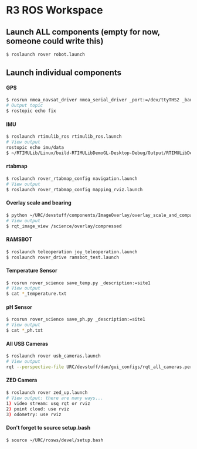 # R3 ROS Workspace

## Launch ALL components (empty for now, someone could write this)
```bash
$ roslaunch rover robot.launch
```

## Launch individual components

#### GPS
```bash
$ rosrun nmea_navsat_driver nmea_serial_driver _port:=/dev/ttyTHS2 _baud:=9600
# Output topic
$ rostopic echo fix
```

#### IMU
```bash
$ roslaunch rtimulib_ros rtimulib_ros.launch
# View output
rostopic echo imu/data
$ ~/RTIMULib/Linux/build-RTIMULibDemoGL-Desktop-Debug/Output/RTIMULibDemoGL # Graphical vizualization
```


#### rtabmap
```bash
$ roslaunch rover_rtabmap_config navigation.launch
# View output
$ roslaunch rover_rtabmap_config mapping_rviz.launch
```

#### Overlay scale and bearing
```bash
$ python ~/URC/devstuff/components/ImageOverlay/overlay_scale_and_compass.py
# View output
$ rqt_image_view /science/overlay/compressed
```

#### RAMSBOT
```bash
$ roslaunch teleoperation joy_teleoperation.launch
$ roslaunch rover_drive ramsbot_test.launch
```

#### Temperature Sensor
```bash
$ rosrun rover_science save_temp.py _description:=site1
# View output
$ cat *_temperature.txt
```
#### pH Sensor
```bash
$ rosrun rover_science save_ph.py _description:=site1
# View output
$ cat *_ph.txt
```

#### All USB Cameras
```bash
$ roslaunch rover usb_cameras.launch
# View output
rqt --perspective-file URC/devstuff/dan/gui_configs/rqt_all_cameras.perspective
```

#### ZED Camera
```bash
$ roslaunch rover zed_up.launch
# View output: there are many ways...
1) video stream: usq rqt or rviz
2) point cloud: use rviz
3) odometry: use rviz
```

#### Don't forget to source setup.bash
```
$ source ~/URC/rosws/devel/setup.bash
```

